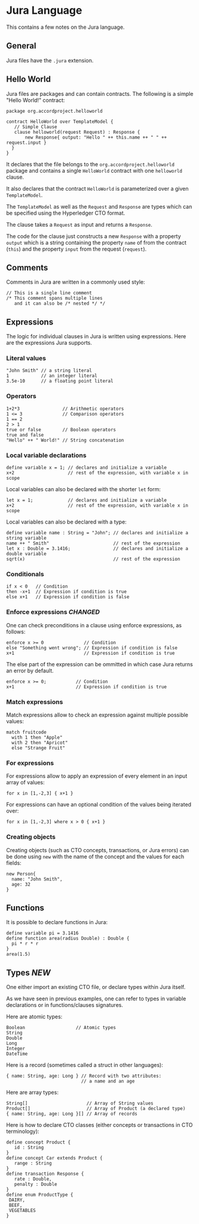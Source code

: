 # Jura Language

This contains a few notes on the Jura language.

## General

Jura files have the `.jura` extension.

## Hello World

Jura files are packages and can contain contracts. The following is a
simple "Hello World!" contract:
```
package org.accordproject.helloworld

contract HelloWorld over TemplateModel {
   // Simple Clause
   clause helloworld(request Request) : Response {
       new Response{ output: "Hello " ++ this.name ++ " " ++ request.input }
  }
}
```

It declares that the file belongs to the
`org.accordproject.helloworld` package and contains a single
`HelloWorld` contract with one `helloworld` clause.

It also declares that the contract `HelloWorld` is parameterized over
a given `TemplateModel`.

The `TemplateModel` as well as the `Request` and `Response` are types
which can be specified using the Hyperledger CTO format.

The clause takes a `Request` as input and returns a `Response`.

The code for the clause just constructs a new `Response` with a
property `output` which is a string containing the property `name` of
from the contract (`this`) and the property `input` from the request
(`request`).

## Comments

Comments in Jura are written in a commonly used style:

```
// This is a single line comment
/* This comment spans multiple lines
   and it can also be /* nested */ */
```

## Expressions

The logic for individual clauses in Jura is written using
expressions. Here are the expressions Jura supports.

### Literal values

```
"John Smith" // a string literal
1            // an integer literal
3.5e-10      // a floating point literal
```

### Operators
```
1+2*3                // Arithmetic operators
1 <= 3               // Comparison operators
1 == 2
2 > 1
true or false        // Boolean operators
true and false
"Hello" ++ " World!" // String concatenation
```

### Local variable declarations
```
define variable x = 1; // declares and initialize a variable
x+2                    // rest of the expression, with variable x in scope
```
Local variables can also be declared with the shorter `let` form:
```
let x = 1;             // declares and initialize a variable
x+2                    // rest of the expression, with variable x in scope
```
Local variables can also be declared with a type:
```
define variable name : String = "John"; // declares and initialize a string variable
name ++ " Smith"                        // rest of the expression
let x : Double = 3.1416;                // declares and initialize a double variable
sqrt(x)                                 // rest of the expression
```

### Conditionals
```
if x < 0   // Condition
then -x+1  // Expression if condition is true
else x+1   // Expression if condition is false
```

### Enforce expressions *CHANGED*
One can check preconditions in a clause using enforce expressions, as follows:
```
enforce x >= 0               // Condition
else "Something went wrong"; // Expression if condition is false
x+1                          // Expression if condition is true
```
The else part of the expression can be ommitted in which case Jura returns an error by default.
```
enforce x >= 0;           // Condition
x+1                       // Expression if condition is true
```

### Match expressions

Match expressions allow to check an expression against multiple
possible values:
```
match fruitcode
  with 1 then "Apple"
  with 2 then "Apricot"
  else "Strange Fruit"
```

### For expressions

For expressions allow to apply an expression of every element in an input array of values:
```
for x in [1,-2,3] { x+1 }
```

For expressions can have an optional condition of the values being iterated over:
```
for x in [1,-2,3] where x > 0 { x+1 }
```

### Creating objects

Creating objects (such as CTO concepts, transactions, or Jura errors)
can be done using `new` with the name of the concept and the values
for each fields:
```
new Person{
  name: "John Smith",
  age: 32
}
```

## Functions

It is possible to declare functions in Jura:
```
define variable pi = 3.1416
define function area(radius Double) : Double {
  pi * r * r
}
area(1.5)
```

## Types *NEW*

One either import an existing CTO file, or declare types within Jura
itself.

As we have seen in previous examples, one can refer to types in
variable declarations or in functions/clauses signatures.

Here are atomic types:

```
Boolean                   // Atomic types
String
Double
Long
Integer
DateTime
```

Here is a record (sometimes called a struct in other languages):
```
{ name: String, age: Long } // Record with two attributes:
                            // a name and an age
```
Here are array types:
```
String[]                      // Array of String values
Product[]                     // Array of Product (a declared type)
{ name: String, age: Long }[] // Array of records
```
Here is how to declare CTO classes (either concepts or transactions in
CTO terminology):
```
define concept Product {
   id : String
}
define concept Car extends Product {
   range : String
}
define transaction Response {
   rate : Double,
   penalty : Double
}
define enum ProductType {
 DAIRY,
 BEEF,
 VEGETABLES
}
```

